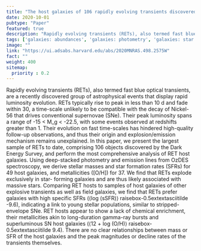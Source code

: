 ```yaml
---
title: "The host galaxies of 106 rapidly evolving transients discovered by the Dark Energy Survey"
date: 2020-10-01
pubtype: "Paper"
featured: true
description: "Rapidly evolving transients (RETs), also termed fast blue optical transients, are a recently discovered group of astrophysical events that display rapid luminosity evolution. RETs typically rise to peak in less than 10 d and fade within 30, a time-scale unlikely to be compatible with the decay of Nickel-56 that drives conventional supernovae (SNe). Their peak luminosity spans a range of -15 < M_g < -22.5, with some events observed at redshifts greater than 1. Their evolution on fast time-scales has hindered high-quality follow-up observations, and thus their origin and explosion/emission mechanism remains unexplained. In this paper, we present the largest sample of RETs to date, comprising 106 objects discovered by the Dark Energy Survey, and perform the most comprehensive analysis of RET host galaxies. Using deep-stacked photometry and emission lines from OzDES spectroscopy, we derive stellar masses and star formation rates (SFRs) for 49 host galaxies, and metallicities ([O/H]) for 37. We find that RETs explode exclusively in star- forming galaxies and are thus likely associated with massive stars. Comparing RET hosts to samples of host galaxies of other explosive transients as well as field galaxies, we find that RETs prefer galaxies with high specific SFRs (⟨log (sSFR)⟩ raisebox-0.5extextasciitilde -9.6), indicating a link to young stellar populations, similar to stripped-envelope SNe. RET hosts appear to show a lack of chemical enrichment, their metallicities akin to long-duration gamma-ray bursts and superluminous SN host galaxies (⟨12 + log (O/H)⟩ raisebox-0.5extextasciitilde 9.4). There are no clear relationships between mass or SFR of the host galaxies and the peak magnitudes or decline rates of the transients themselves."
tags: ['galaxies: abundances', 'galaxies: photometry', 'galaxies: star formation', 'transients: supernovae', 'Astrophysics - Astrophysics of Galaxies']
image: ""
link: "https://ui.adsabs.harvard.edu/abs/2020MNRAS.498.2575W"
fact: ""
weight: 400
sitemap:
  priority : 0.2
---
```


Rapidly evolving transients (RETs), also termed fast blue optical transients, are a recently discovered group of astrophysical events that display rapid luminosity evolution. RETs typically rise to peak in less than 10 d and fade within 30, a time-scale unlikely to be compatible with the decay of Nickel-56 that drives conventional supernovae (SNe). Their peak luminosity spans a range of -15 < M_g < -22.5, with some events observed at redshifts greater than 1. Their evolution on fast time-scales has hindered high-quality follow-up observations, and thus their origin and explosion/emission mechanism remains unexplained. In this paper, we present the largest sample of RETs to date, comprising 106 objects discovered by the Dark Energy Survey, and perform the most comprehensive analysis of RET host galaxies. Using deep-stacked photometry and emission lines from OzDES spectroscopy, we derive stellar masses and star formation rates (SFRs) for 49 host galaxies, and metallicities ([O/H]) for 37. We find that RETs explode exclusively in star- forming galaxies and are thus likely associated with massive stars. Comparing RET hosts to samples of host galaxies of other explosive transients as well as field galaxies, we find that RETs prefer galaxies with high specific SFRs (⟨log (sSFR)⟩ raisebox-0.5extextasciitilde -9.6), indicating a link to young stellar populations, similar to stripped-envelope SNe. RET hosts appear to show a lack of chemical enrichment, their metallicities akin to long-duration gamma-ray bursts and superluminous SN host galaxies (⟨12 + log (O/H)⟩ raisebox-0.5extextasciitilde 9.4). There are no clear relationships between mass or SFR of the host galaxies and the peak magnitudes or decline rates of the transients themselves.
